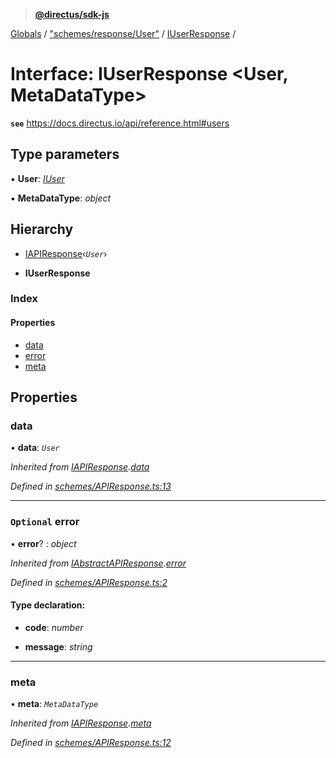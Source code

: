 > **[@directus/sdk-js](../README.md)**

[Globals](../README.md) / ["schemes/response/User"](../modules/_schemes_response_user_.md) / [IUserResponse](_schemes_response_user_.iuserresponse.md) /

# Interface: IUserResponse <**User, MetaDataType**>

**`see`** https://docs.directus.io/api/reference.html#users

## Type parameters

▪ **User**: *[IUser](_schemes_directus_user_.iuser.md)*

▪ **MetaDataType**: *object*

## Hierarchy

  * [IAPIResponse](_schemes_apiresponse_.iapiresponse.md)‹*`User`*›

  * **IUserResponse**

### Index

#### Properties

* [data](_schemes_response_user_.iuserresponse.md#data)
* [error](_schemes_response_user_.iuserresponse.md#optional-error)
* [meta](_schemes_response_user_.iuserresponse.md#meta)

## Properties

###  data

• **data**: *`User`*

*Inherited from [IAPIResponse](_schemes_apiresponse_.iapiresponse.md).[data](_schemes_apiresponse_.iapiresponse.md#data)*

*Defined in [schemes/APIResponse.ts:13](https://github.com/janbiasi/sdk-js/blob/6d04a0b/src/schemes/APIResponse.ts#L13)*

___

### `Optional` error

• **error**? : *object*

*Inherited from [IAbstractAPIResponse](_schemes_apiresponse_.iabstractapiresponse.md).[error](_schemes_apiresponse_.iabstractapiresponse.md#optional-error)*

*Defined in [schemes/APIResponse.ts:2](https://github.com/janbiasi/sdk-js/blob/6d04a0b/src/schemes/APIResponse.ts#L2)*

#### Type declaration:

* **code**: *number*

* **message**: *string*

___

###  meta

• **meta**: *`MetaDataType`*

*Inherited from [IAPIResponse](_schemes_apiresponse_.iapiresponse.md).[meta](_schemes_apiresponse_.iapiresponse.md#meta)*

*Defined in [schemes/APIResponse.ts:12](https://github.com/janbiasi/sdk-js/blob/6d04a0b/src/schemes/APIResponse.ts#L12)*